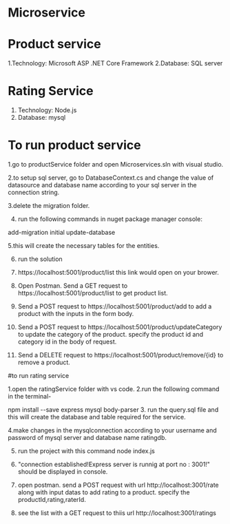 # Microservice

# Product service
1.Technology: Microsoft ASP .NET Core Framework
2.Database: SQL server

# Rating Service
1. Technology: Node.js
2. Database: mysql

# To run product service
1.go to productService folder and open Microservices.sln with visual studio.

2.to setup sql server, go to DatabaseContext.cs and change the value of datasource and database name according to your sql server in the connection string.

3.delete the migration folder. 

4. run the following commands in nuget package manager console:

add-migration initial
update-database

5.this will create the necessary tables for the entities.

6. run the solution

7. https://localhost:5001/product/list  this link would open on your brower.

8. Open Postman. Send a GET request to https://localhost:5001/product/list to get product list.

9. Send a POST request to https://localhost:5001/product/add to add a product with the inputs in the form body. 

10. Send a POST request to https://localhost:5001/product/updateCategory to update the category of the product. specify the product id and category id in the body of request.

11. Send a DELETE request to https://localhost:5001/product/remove/{id} to remove a product.


 
#to run rating service

1.open the ratingService folder with vs code.
2.run the following command in the terminal-

npm install --save express mysql body-parser
3. run the query.sql file and this will create the database and table required for the service.

4.make changes in the mysqlconnection according to your username and password of mysql server and database name ratingdb.

5. run the project with this command
node index.js
6. "connection established!Express server is runnig at port no : 3001!" should be displayed in console.

7. open postman. send a POST request with url http://localhost:3001/rate along with input datas to add rating to a product. specify the productId,rating,raterId.

8. see the list with a GET request to thiis url http://localhost:3001/ratings





